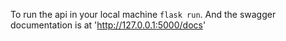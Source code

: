 To run the api in your local machine `flask run`.
And the swagger documentation is at 'http://127.0.0.1:5000/docs'